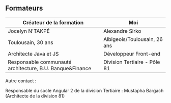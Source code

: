 ## Formateurs

| Créateur de la formation                 | Moi                          |
| ---------------------------------------- | ---------------------------- |
| Jocelyn N'TAKPÉ                          | Alexandre Sirko              |
| Toulousain, 30 ans                       | Albigeois/Toulousain, 26 ans |
| Architecte Java et JS                    | Développeur Front-end        |
| Responsable communauté architecture, B.U. Banque&Finance | Division Tertiaire - Pôle 81 |

Autre contact : 

Responsable du socle Angular 2 de la division Tertiaire : Mustapha Bargach (Architecte de la division 81)